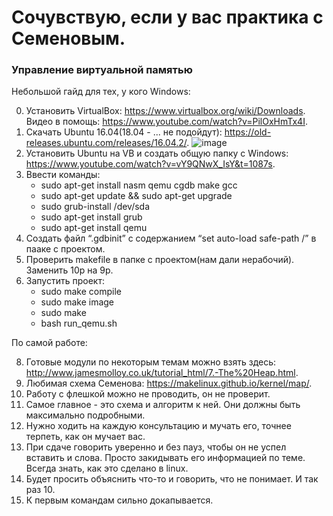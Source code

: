 # Сочувствую, если у вас практика с Семеновым.

### Управление виртуальной памятью

Небольшой гайд для тех, у кого Windows:

0. Установить VirtualBox: https://www.virtualbox.org/wiki/Downloads. Видео в помощь: https://www.youtube.com/watch?v=PilOxHmTx4I.
1. Скачать Ubuntu 16.04(18.04 - ... не подойдут): https://old-releases.ubuntu.com/releases/16.04.2/. 
   ![image](https://user-images.githubusercontent.com/71285415/125404841-c9460500-e3bf-11eb-95d7-5d61f9087e07.png)
2. Установить Ubuntu на VB и создать общую папку с Windows: https://www.youtube.com/watch?v=vY9QNwX_IsY&t=1087s.
3. Ввести команды:
   - sudo apt-get install nasm qemu cgdb make gcc
   - sudo apt-get update && sudo apt-get upgrade
   - sudo grub-install /dev/sda
   - sudo apt-get install grub
   - sudo apt-get install qemu
4. Создать файл “.gdbinit” с содержанием “set auto-load safe-path /” в пааке с проектом.
5. Проверить makefile в папке с проектом(нам дали нерабочий). Заменить 10p на 9p.
6. Запустить проект: 
   - sudo make compile
   - sudo make image
   - sudo make
   - bash run_qemu.sh   

По самой работе:

8. Готовые модули по некоторым темам можно взять здесь: http://www.jamesmolloy.co.uk/tutorial_html/7.-The%20Heap.html.
9. Любимая схема Семенова: https://makelinux.github.io/kernel/map/.
10. Работу с флешкой можно не проводить, он не проверит.
11. Самое главное - это схема и алгоритм к ней. Они должны быть максимально подробными. 
12. Нужно ходить на каждую консультацию и мучать его, точнее терпеть, как он мучает вас.
13. При сдаче говорить уверенно и без пауз, чтобы он не успел вставить и слова. Просто закидывать его информацией по теме. Всегда знать, как это сделано в linux.  
14. Будет просить объяснить что-то и говорить, что не понимает. И так раз 10.
15. К первым командам сильно докапывается.
